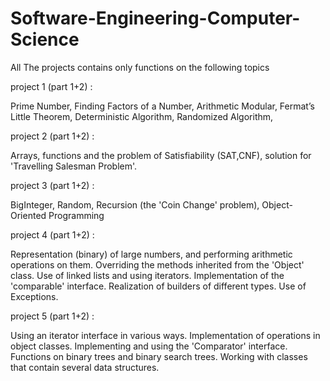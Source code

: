 # Software-Engineering-Computer-Science

All The projects contains only functions on the following topics

project 1 (part 1+2) :

Prime Number, 
Finding Factors of a Number, 
Arithmetic Modular, 
Fermat’s Little Theorem, 
Deterministic Algorithm, 
Randomized Algorithm, 

project 2 (part 1+2) :

Arrays, functions and the problem of Satisfiability (SAT,CNF), solution for 'Travelling Salesman Problem'.

project 3 (part 1+2) :

BigInteger, Random, Recursion (the 'Coin Change' problem), Object-Oriented Programming

project 4 (part 1+2) :

Representation (binary) of large numbers, and performing arithmetic operations on them.
Overriding the methods inherited from the 'Object' class.
Use of linked lists and using iterators.
Implementation of the 'comparable' interface.
Realization of builders of different types.
Use of Exceptions.

project 5 (part 1+2) :

Using an iterator interface in various ways.
Implementation of operations in  object classes.
Implementing and using the 'Comparator' interface.
Functions on binary trees and binary search trees.
Working with classes that contain several data structures.
